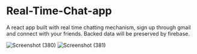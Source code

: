 # Real-Time-Chat-app
A react app built with real time chatting mechanism, sign up through gmail and connect with your friends. Backed data will be preserved by firebase.


![Screenshot (380)](https://user-images.githubusercontent.com/61550309/141991811-859837b9-7347-49e4-b093-3cf278804722.png)
![Screenshot (381)](https://user-images.githubusercontent.com/61550309/141992001-41e5d86b-4e01-4497-90aa-b10d432e2188.png)

